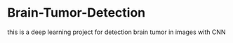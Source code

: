 # Brain-Tumor-Detection
this is a deep learning project for detection brain tumor in images with CNN
